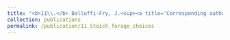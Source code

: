```yaml
---
title: "<b>11\\.</b> Balluffi-Fry, J.<sup><a title='Corresponding author'>✉</a></sup>, Leroux, S.J., Wiersma, Y.F., Richmond, I.C., Heckford, T.H., <u>Rizzuto, M.</u>, Kennah, J.L., Vander Wal, E. [*Accepted*]. **Integrating plant stoichiometry and feeding experiments: state-dependent forage choice and its implications on body mass.** Oecologia."
collection: publications
permalink: /publication/11_Stoich_forage_choices
---
```


